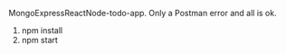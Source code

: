  MongoExpressReactNode-todo-app.
 Only a Postman error and all is ok.
 1) npm install
 2) npm start
